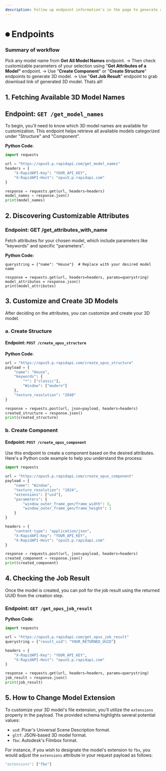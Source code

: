```yaml
---
description: Follow up endpoint information's in the page to generate a model.
---
```


# ⏺ Endpoints

### Summary of workflow&#x20;

Pick any model name from **Get All Model Names** endpoint. -> Then check customizable parameters of your selection using "**Get Attributes of a Model"** endpoint. -> Use "**Create Component**" or "**Create Structure**" endpoints to generate 3D model. -> Use "**Get Job Result**" endpoint to grab download link of generated 3D model. Thats all!&#x20;

## **1. Fetching Available 3D Model Names**

## **Endpoint**: `GET /get_model_names`

To begin, you'll need to know which 3D model names are available for customization. This endpoint helps retrieve all available models categorized under "Structure" and "Component".

**Python Code**:

```python
import requests

url = "https://opus5.p.rapidapi.com/get_model_names"
headers = {
    "X-RapidAPI-Key": "YOUR_API_KEY",
    "X-RapidAPI-Host": "opus5.p.rapidapi.com"
}

response = requests.get(url, headers=headers)
model_names = response.json()
print(model_names)
```

## **2. Discovering Customizable Attributes**

### **Endpoint:** GET /get\_attributes\_with\_name

Fetch attributes for your chosen model, which include parameters like "keywords" and specific "parameters".

**Python Code:**

```url
querystring = {"name": "House"}  # Replace with your desired model name

response = requests.get(url, headers=headers, params=querystring)
model_attributes = response.json()
print(model_attributes)
```

## **3. Customize and Create 3D Models**

After deciding on the attributes, you can customize and create your 3D model.

### **a. Create Structure**

#### **Endpoint**: `POST /create_opus_structure`

**Python Code**:

```python
url = "https://opus5.p.rapidapi.com/create_opus_structure"
payload = {
    "name": "House",  
    "keywords": {
        "*": ["classic"],
        "Window": ["modern"]
    },
    "texture_resolution": "2048"
}

response = requests.post(url, json=payload, headers=headers)
created_structure = response.json()
print(created_structure)
```

### **b. Create Component**

#### **Endpoint**: `POST /create_opus_component`

Use this endpoint to create a component based on the desired attributes. Here's a Python code example to help you understand the process:

```python
import requests

url = "https://opus5.p.rapidapi.com/create_opus_component"
payload = {
    "name": "Window",
    "texture_resolution": "1024",
    "extensions": ["usd"],
    "parameters": {
        "window_outer_frame_gen/frame_width": 3,
        "window_outer_frame_gen/frame_height": 1
    }
}

headers = {
    "content-type": "application/json",
    "X-RapidAPI-Key": "YOUR_API_KEY",
    "X-RapidAPI-Host": "opus5.p.rapidapi.com"
}

response = requests.post(url, json=payload, headers=headers)
created_component = response.json()
print(created_component)
```

## **4. Checking the Job Result**

Once the model is created, you can poll for the job result using the returned UUID from the creation step.

### **Endpoint**: `GET /get_opus_job_result`

**Python Code**:

```python
import requests

url = "https://opus5.p.rapidapi.com/get_opus_job_result"
querystring = {"result_uid": "YOUR_RETURNED_UUID"}

headers = {
    "X-RapidAPI-Key": "YOUR_API_KEY",
    "X-RapidAPI-Host": "opus5.p.rapidapi.com"
}

response = requests.get(url, headers=headers, params=querystring)
job_result = response.json()
print(job_result)
```

## **5. How to Change Model Extension**

To customize your 3D model's file extension, you'll utilize the `extensions` property in the payload. The provided schema highlights several potential values:

* `usd`: Pixar's Universal Scene Description format.
* `gltf`: JSON-based 3D model format.
* `fbx`: Autodesk's Filmbox format.

For instance, if you wish to designate the model's extension to `fbx`, you would adjust the `extensions` attribute in your request payload as follows:

```python
"extensions": ["fbx"]
```

